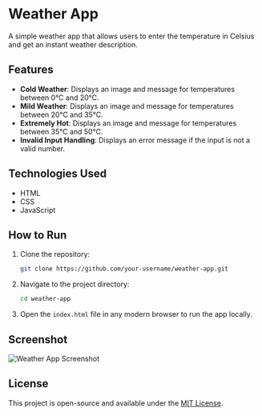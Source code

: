 # Weather App

A simple weather app that allows users to enter the temperature in Celsius and get an instant weather description.

## Features

- **Cold Weather**: Displays an image and message for temperatures between 0°C and 20°C.
- **Mild Weather**: Displays an image and message for temperatures between 20°C and 35°C.
- **Extremely Hot**: Displays an image and message for temperatures between 35°C and 50°C.
- **Invalid Input Handling**: Displays an error message if the input is not a valid number.

## Technologies Used

- HTML
- CSS
- JavaScript

## How to Run

1. Clone the repository:
    ```bash
    git clone https://github.com/your-username/weather-app.git
    ```

2. Navigate to the project directory:
    ```bash
    cd weather-app
    ```

3. Open the `index.html` file in any modern browser to run the app locally.

## Screenshot

![Weather App Screenshot](https://via.placeholder.com/800x400.png?text=Weather+App+Screenshot)

## License

This project is open-source and available under the [MIT License](LICENSE).
